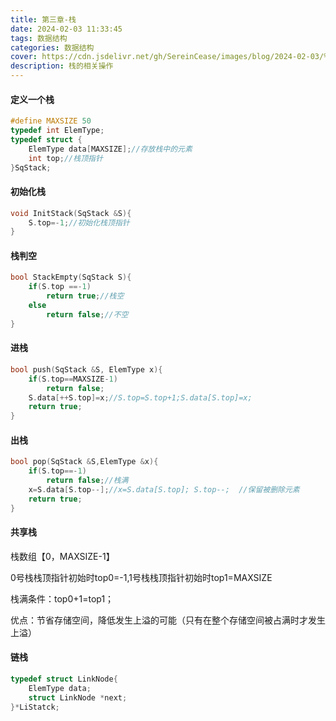 ```yaml
---
title: 第三章-栈
date: 2024-02-03 11:33:45
tags: 数据结构
categories: 数据结构
cover: https://cdn.jsdelivr.net/gh/SereinCease/images/blog/2024-02-03/%E5%BE%AE%E4%BF%A1%E5%9B%BE%E7%89%87_20240203115132-ee629f.jpg
description: 栈的相关操作
---
```


#### 定义一个栈

```c++
#define MAXSIZE 50
typedef int ElemType;
typedef struct {
    ElemType data[MAXSIZE];//存放栈中的元素
    int top;//栈顶指针
}SqStack;

```

#### 初始化栈

```c++
void InitStack(SqStack &S){
    S.top=-1;//初始化栈顶指针
}
```

#### 栈判空

```c++
bool StackEmpty(SqStack S){
    if(S.top ==-1)
        return true;//栈空
    else
        return false;//不空
}
```

#### 进栈

```c++
bool push(SqStack &S, ElemType x){
    if(S.top==MAXSIZE-1)
        return false;
    S.data[++S.top]=x;//S.top=S.top+1;S.data[S.top]=x;
    return true;
}
```

#### 出栈

```c++
bool pop(SqStack &S,ElemType &x){
    if(S.top==-1)
        return false;//栈满
    x=S.data[S.top--];//x=S.data[S.top]; S.top--;  //保留被删除元素
    return true;
}
```

#### 共享栈

栈数组【0，MAXSIZE-1】

0号栈栈顶指针初始时top0=-1,1号栈栈顶指针初始时top1=MAXSIZE

栈满条件：top0+1=top1；

优点：节省存储空间，降低发生上溢的可能（只有在整个存储空间被占满时才发生上溢）

#### 链栈

```c++
typedef struct LinkNode{
    ElemType data;
    struct LinkNode *next;
}*LiStatck;
```


